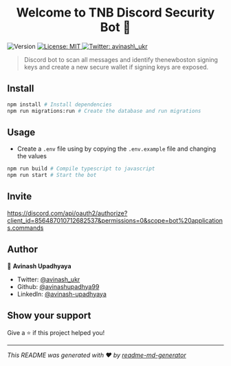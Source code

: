 <h1 align="center">Welcome to TNB Discord Security Bot 👋</h1>
<p>
  <img alt="Version" src="https://img.shields.io/badge/version-1.0.0-blue.svg?cacheSeconds=2592000" />
  <a href="#" target="_blank">
    <img alt="License: MIT" src="https://img.shields.io/badge/License-MIT-yellow.svg" />
  </a>
  <a href="https://twitter.com/avinash_ukr" target="_blank">
    <img alt="Twitter: avinash\_ukr" src="https://img.shields.io/twitter/follow/avinash_ukr.svg?style=social" />
  </a>
</p>

> Discord bot to scan all messages and identify thenewboston signing keys and create a new secure wallet if signing keys are exposed.

## Install

```sh
npm install # Install dependencies
npm run migrations:run # Create the database and run migrations
```

## Usage

- Create a `.env` file using by copying the `.env.example` file and changing the values

```sh
npm run build # Compile typescript to javascript
npm run start # Start the bot
```

## Invite

https://discord.com/api/oauth2/authorize?client_id=856487010712682537&permissions=0&scope=bot%20applications.commands

## Author

👤 **Avinash Upadhyaya**

* Twitter: [@avinash\_ukr](https://twitter.com/avinash\_ukr)
* Github: [@avinashupadhya99](https://github.com/avinashupadhya99)
* LinkedIn: [@avinash-upadhyaya](https://linkedin.com/in/avinash-upadhyaya)

## Show your support

Give a ⭐️ if this project helped you!

***
_This README was generated with ❤️ by [readme-md-generator](https://github.com/kefranabg/readme-md-generator)_